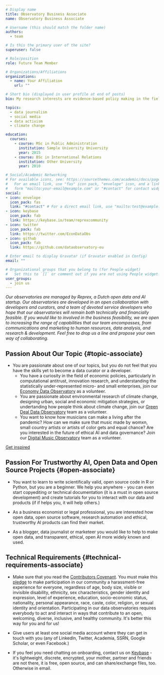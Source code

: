 ```yaml
---
# Display name
title: Observatory Business Associate
name: Observatory Business Associate

# Username (this should match the folder name)
authors:
  - team

# Is this the primary user of the site?
superuser: false

# Role/position
role: Future Team Member

# Organizations/Affiliations
organizations:
  - name: Your Affiliation
    url: ""

# Short bio (displayed in user profile at end of posts)
bio: My research interests are evidence-based policy making in the fields of sustainability, climate change and climate justice.

topics:
  - data journalism
  - social media
  - data activism
  - climate change

education:
  courses:
    - course: MSc in Public Administration
      institution: Sample University University
      year: 2015
    - course: BSc in International Relations
      institution: Other University
      year: 2010

# Social/Academic Networking
# For available icons, see: https://sourcethemes.com/academic/docs/page-builder/#icons
#   For an email link, use "fas" icon pack, "envelope" icon, and a link in the
#   form "mailto:your-email@example.com" or "#contact" for contact widget.
social:
- icon: envelope
  icon_pack: fas
  link: "#contact" # For a direct email link, use "mailto:test@example.org".
- icon: keybase
  icon_pack: fab
  link: https://keybase.io/team/reprexcommunity
- icon: twitter
  icon_pack: fab
  link: https://twitter.com/EconDataObs
- icon: github
  icon_pack: fab
  link: https://github.com/dataobservatory-eu

# Enter email to display Gravatar (if Gravatar enabled in Config)
email: ""

# Organizational groups that you belong to (for People widget)
#   Set this to `[]` or comment out if you are not using People widget.
user_groups:
  - join us
---
```


*Our observatories are managed by Reprex, a Dutch open data and AI startup. Our observatories are developed in an open collaboration with developers and curators, and a team of devoted service developers who hope that our observatories will remain both technically and financially feasible. If you would like to involved in the business feasibility, we are open to increasing the range of capabilities that our team encompasses, from communications and marketing to human resources, data analysis, and research & development. Feel free to drop us a line and propose your own way of collaborating.*

## Passion About Our Topic {#topic-associate}

- You are passionate about one of our topics, but you do not feel that you have the skills yet to become a data curator or a developer. 
  - You have a curiosity in the field of economic policies, particularly in computational antitrust, innovation research, and understanding the statistically under-represented micro- and small enterprises, join our [Economy Data Observatory](https://economy.dataobservatory.eu/#contributors) as a volunteer.
  - You are passionate about environmental research of climate change, designing urban, social and economic mitigation strategies, or undertanding how people think about climate change, join our [Green Deal Data Observatory](https://greendeal.dataobservatory.eu/#contributors)  team as a volunteer.  
  - You want to know how musicians can make a living after the pandemic?  How can we make sure that music made by womxn, small country artists or artists of color gets and equal chance? Are you interested in the future of ethical AI and data governance? Join our [Digital Music Observatory](https://music.dataobservatory.eu/#contributors) team as a volunteer.

[Get inspired](https://curators.dataobservatory.eu/data-curators.html#create-new-datasets)

## Passion For Trustworthy AI, Open Data and Open Source Projects {#open-associate}

- You want to learn to write scientifically valid, open source code in R or Python, but you are a beginner. We help you anywhere - you can even start copyediting or technical documentation (it is a must in open source development) and create tutorials for you to interact with our data and products (if if helps you, it will help others.)

- As a business economist or legal professional, you are interested how open data, open source software, research automation and ethical, trustworthy AI products can find their market. 

- As a blogger, data journalist or marketeer you would like to help to make open data, and transparent, ethical, open AI more widely known and used.

## Technical Requirements {#technical-requirements-associate}

- Make sure that you read the [Contributors Covenant](https://www.contributor-covenant.org/). You must make this [pledge](https://www.contributor-covenant.org/version/2/0/code_of_conduct/) to make participation in our community a harassment-free experience for everyone, regardless of age, body size, visible or invisible disability, ethnicity, sex characteristics, gender identity and expression, level of experience, education, socio-economic status, nationality, personal appearance, race, caste, color, religion, or sexual identity and orientation. Participating in our data observatories requires everybody to act and interact in ways that contribute to an open, welcoming, diverse, inclusive, and healthy community. It's better this way for you and for us!

- Give users at least one social media account where they can get in touch with you (any of LinkedIn, Twitter, Academia, SSRN, Google Scholar, or even Facebook.)

- If you feel you need chatting on onboarding, contact us on [Keybase](https://curators.dataobservatory.eu/tools.html#keybase) - it's lightweight, discrete, encrypted, your mother, partner and friends are not there, it is free, open source, and can share/exchange files, too. Otherwise in email.
